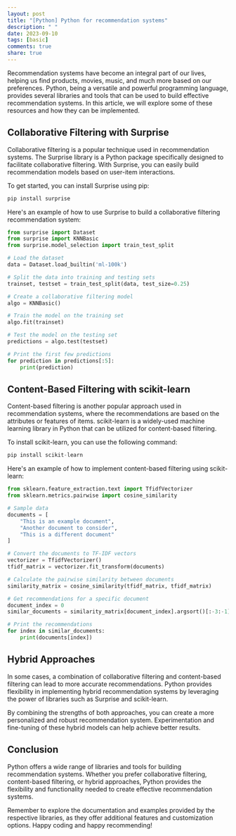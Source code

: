 ```yaml
---
layout: post
title: "[Python] Python for recommendation systems"
description: " "
date: 2023-09-10
tags: [basic]
comments: true
share: true
---
```

Recommendation systems have become an integral part of our lives, helping us find products, movies, music, and much more based on our preferences. Python, being a versatile and powerful programming language, provides several libraries and tools that can be used to build effective recommendation systems. In this article, we will explore some of these resources and how they can be implemented.

## Collaborative Filtering with Surprise
Collaborative filtering is a popular technique used in recommendation systems. The Surprise library is a Python package specifically designed to facilitate collaborative filtering. With Surprise, you can easily build recommendation models based on user-item interactions.

To get started, you can install Surprise using pip:
```python
pip install surprise
```

Here's an example of how to use Surprise to build a collaborative filtering recommendation system:
```python
from surprise import Dataset
from surprise import KNNBasic
from surprise.model_selection import train_test_split

# Load the dataset
data = Dataset.load_builtin('ml-100k')

# Split the data into training and testing sets
trainset, testset = train_test_split(data, test_size=0.25)

# Create a collaborative filtering model
algo = KNNBasic()

# Train the model on the training set
algo.fit(trainset)

# Test the model on the testing set
predictions = algo.test(testset)

# Print the first few predictions
for prediction in predictions[:5]:
    print(prediction)
```

## Content-Based Filtering with scikit-learn
Content-based filtering is another popular approach used in recommendation systems, where the recommendations are based on the attributes or features of items. scikit-learn is a widely-used machine learning library in Python that can be utilized for content-based filtering.

To install scikit-learn, you can use the following command:
```python
pip install scikit-learn
```

Here's an example of how to implement content-based filtering using scikit-learn:
```python
from sklearn.feature_extraction.text import TfidfVectorizer
from sklearn.metrics.pairwise import cosine_similarity

# Sample data
documents = [
    "This is an example document",
    "Another document to consider",
    "This is a different document"
]

# Convert the documents to TF-IDF vectors
vectorizer = TfidfVectorizer()
tfidf_matrix = vectorizer.fit_transform(documents)

# Calculate the pairwise similarity between documents
similarity_matrix = cosine_similarity(tfidf_matrix, tfidf_matrix)

# Get recommendations for a specific document
document_index = 0
similar_documents = similarity_matrix[document_index].argsort()[:-3:-1]

# Print the recommendations
for index in similar_documents:
    print(documents[index])
```

## Hybrid Approaches
In some cases, a combination of collaborative filtering and content-based filtering can lead to more accurate recommendations. Python provides flexibility in implementing hybrid recommendation systems by leveraging the power of libraries such as Surprise and scikit-learn.

By combining the strengths of both approaches, you can create a more personalized and robust recommendation system. Experimentation and fine-tuning of these hybrid models can help achieve better results.

## Conclusion
Python offers a wide range of libraries and tools for building recommendation systems. Whether you prefer collaborative filtering, content-based filtering, or hybrid approaches, Python provides the flexibility and functionality needed to create effective recommendation systems.

Remember to explore the documentation and examples provided by the respective libraries, as they offer additional features and customization options. Happy coding and happy recommending!
